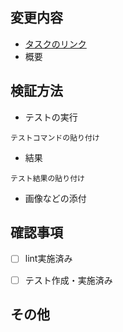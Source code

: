 ## 変更内容

- [タスクのリンク]()
- 概要

## 検証方法

- テストの実行
```
テストコマンドの貼り付け
```

- 結果
```
テスト結果の貼り付け
```

- 画像などの添付

## 確認事項

- [ ] lint実施済み
- [ ] テスト作成・実施済み


## その他
<!-- スコープ外の作業やレビューに必要な情報の記載 -->
